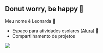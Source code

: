 ## Donut worry, be happy 🍩

Meu nome é Leonarda 🐹

- Espaço para atividades esolares ([Alura](https://www.alura.com.br)) 📖
- Compartilhamento de projetos

![](https://media1.tenor.com/m/-Rf2IMcdkBsAAAAC/uwu-hamster.gif)
